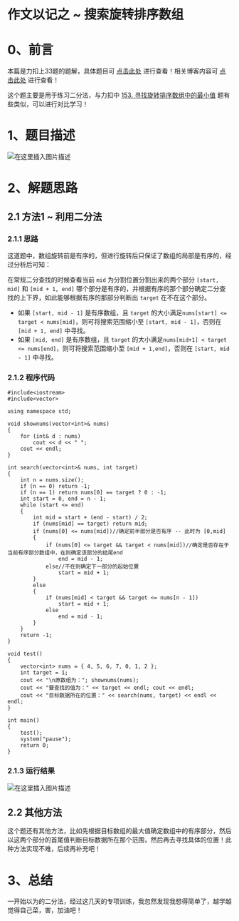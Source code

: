 作文以记之 ~ 搜索旋转排序数组
=
# 0、前言
本篇是力扣上33题的题解，具体题目可 [点击此处](https://leetcode-cn.com/problems/search-in-rotated-sorted-array/) 进行查看！相关博客内容可 [点击此处](https://blog.csdn.net/m0_51961114/article/details/124023658) 进行查看！

这个题主要是用于练习二分法，与力扣中 [153. 寻找旋转排序数组中的最小值](https://leetcode-cn.com/problems/find-minimum-in-rotated-sorted-array/) 题有些类似，可以进行对比学习！
# 1、题目描述
![在这里插入图片描述](https://img-blog.csdnimg.cn/6e6da9efe14149a3b4fd759f75354b8b.png?x-oss-process=image/watermark,type_d3F5LXplbmhlaQ,shadow_50,text_Q1NETiBA5bCP5by6fg==,size_20,color_FFFFFF,t_70,g_se,x_16)

# 2、解题思路
## 2.1 方法1 ~ 利用二分法
### 2.1.1 思路
这道题中，数组旋转前是有序的，但进行旋转后只保证了数组的局部是有序的，经过分析后可知：

在常规二分查找的时候查看当前 `mid` 为分割位置分割出来的两个部分 `[start, mid]` 和 `[mid + 1, end]` 哪个部分是有序的，并根据有序的那个部分确定二分查找的上下界，如此能够根据有序的那部分判断出 `target` 在不在这个部分。

- 如果 `[start, mid - 1]` 是有序数组，且 `target` 的大小满足`nums[start] <= target < nums[mid]`，则可将搜索范围缩小至 `[start, mid - 1]`，否则在 `[mid + 1, end]` 中寻找。
- 如果 `[mid, end]` 是有序数组，且 `target` 的大小满足`nums[mid+1] < target <= nums[end]`，则可将搜索范围缩小至 `[mid + 1,end]`，否则在 `[start, mid - 1]` 中寻找。
### 2.1.2 程序代码


	#include<iostream>
	#include<vector>
	
	using namespace std;
	
	void shownums(vector<int>& nums)
	{
		for (int& d : nums)
			cout << d << " ";
		cout << endl;
	}
	
	int search(vector<int>& nums, int target)
	{
		int n = nums.size();
		if (n == 0) return -1;
		if (n == 1) return nums[0] == target ? 0 : -1;
		int start = 0, end = n - 1;
		while (start <= end)
		{
			int mid = start + (end - start) / 2;
			if (nums[mid] == target) return mid;
			if (nums[0] <= nums[mid])//确定前半部分是否有序 -- 此时为 [0,mid]
			{
				if (nums[0] <= target && target < nums[mid])//确定是否存在于当前有序部分数组中，在则确定该部分的结尾end
					end = mid - 1;
				else//不在则确定下一部分的起始位置
					start = mid + 1;
			}
			else
			{
				if (nums[mid] < target && target <= nums[n - 1])
					start = mid + 1;
				else
					end = mid - 1;
			}
		}
		return -1;
	}
	
	void test()
	{
		vector<int> nums = { 4, 5, 6, 7, 0, 1, 2 };
		int target = 1;
		cout << "\n原数组为："; shownums(nums); 
		cout << "要查找的值为：" << target << endl; cout << endl;
		cout << "目标数据所在的位置：" << search(nums, target) << endl << endl;
	}
	
	int main()
	{
		test();
		system("pause");
		return 0;
	}

### 2.1.3 运行结果
![在这里插入图片描述](https://img-blog.csdnimg.cn/3ec7056ee24e46788ee2b0bb78284392.png?x-oss-process=image/watermark,type_d3F5LXplbmhlaQ,shadow_50,text_Q1NETiBA5bCP5by6fg==,size_20,color_FFFFFF,t_70,g_se,x_16)
## 2.2 其他方法
这个题还有其他方法，比如先根据目标数组的最大值确定数组中的有序部分，然后以这两个部分的首尾值判断目标数据所在那个范围，然后再去寻找具体的位置！此种方法实现不难，后续再补充吧！
# 3、总结
一开始以为的二分法，经过这几天的专项训练，我忽然发现我想得简单了，越学越觉得自己菜，害，加油吧！